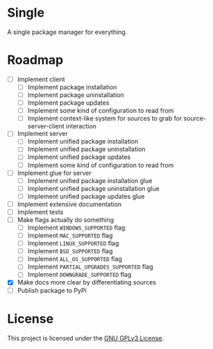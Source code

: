 # Single
A single package manager for everything.

# Roadmap
 - [ ] Implement client
    - [ ] Implement package installation
    - [ ] Implement package uninstallation
    - [ ] Implement package updates
    - [ ] Implement some kind of configuration to read from
    - [ ] Implement context-like system for sources to grab for source-server-client interaction
 - [ ] Implement server
    - [ ] Implement unified package installation
    - [ ] Implement unified package uninstallation
    - [ ] Implement unified package updates
    - [ ] Implement some kind of configuration to read from
 - [ ] Implement glue for server
    - [ ] Implement unified package installation glue
    - [ ] Implement unified package uninstallation glue
    - [ ] Implement unified package updates glue
 - [ ] Implement extensive documentation
 - [ ] Implement tests
 - [ ] Make flags actually do something
    - [ ] Implement `WINDOWS_SUPPORTED` flag
    - [ ] Implement `MAC_SUPPORTED` flag
    - [ ] Implement `LINUX_SUPPORTED` flag
    - [ ] Implement `BSD_SUPPORTED` flag
    - [ ] Implement `ALL_OS_SUPPORTED` flag
    - [ ] Implement `PARTIAL_UPGRADES_SUPPORTED` flag 
    - [ ] Implement `DOWNGRADE_SUPPORTED` flag
 - [x] Make docs more clear by differentiating sources
 - [ ] Publish package to PyPi

# License
This project is licensed under the [GNU GPLv3 License](https://choosealicense.com/licenses/gpl-3.0/).

